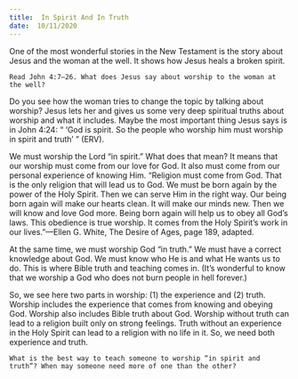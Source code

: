 ```yaml
---
title:  In Spirit And In Truth 
date:  10/11/2020
---
```


One of the most wonderful stories in the New Testament is the story about Jesus and the woman at the well. It shows how Jesus heals a broken spirit.

`Read John 4:7–26. What does Jesus say about worship to the woman at the well?`

Do you see how the woman tries to change the topic by talking about worship? Jesus lets her and gives us some very deep spiritual truths about worship and what it includes. Maybe the most important thing Jesus says is in John 4:24: “ ‘God is spirit. So the people who worship him must worship in spirit and truth’ ” (ERV).

We must worship the Lord “in spirit.” What does that mean? It means that our worship must come from our love for God. It also must come from our personal experience of knowing Him. “Religion must come from God. That is the only religion that will lead us to God. We must be born again by the power of the Holy Spirit. Then we can serve Him in the right way. Our being born again will make our hearts clean. It will make our minds new. Then we will know and love God more. Being born again will help us to obey all God’s laws. This obedience is true worship. It comes from the Holy Spirit’s work in our lives.”—Ellen G. White, The Desire of Ages, page 189, adapted.

At the same time, we must worship God “in truth.” We must have a correct knowledge about God. We must know who He is and what He wants us to do. This is where Bible truth and teaching comes in. (It’s wonderful to know that we worship a God who does not burn people in hell forever.)

So, we see here two parts in worship: (1) the experience and (2) truth. Worship includes the experience that comes from knowing and obeying God. Worship also includes Bible truth about God. Worship without truth can lead to a religion built only on strong feelings. Truth without an experience in the Holy Spirit can lead to a religion with no life in it. So, we need both experience and truth.

`What is the best way to teach someone to worship “in spirit and truth”? When may someone need more of one than the other?`